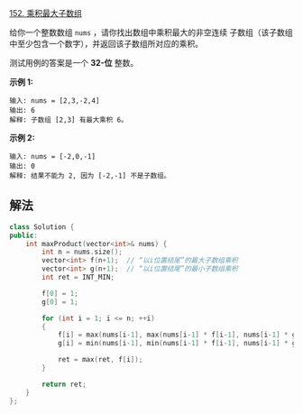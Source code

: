 [152. 乘积最大子数组](https://leetcode.cn/problems/maximum-product-subarray/)

给你一个整数数组 `nums` ，请你找出数组中乘积最大的非空连续 子数组（该子数组中至少包含一个数字），并返回该子数组所对应的乘积。



测试用例的答案是一个 **32-位** 整数。

 

**示例 1:**

```
输入: nums = [2,3,-2,4]
输出: 6
解释: 子数组 [2,3] 有最大乘积 6。
```

**示例 2:**

```
输入: nums = [-2,0,-1]
输出: 0
解释: 结果不能为 2, 因为 [-2,-1] 不是子数组。
```



## 解法

```cc
class Solution {
public:
    int maxProduct(vector<int>& nums) {
        int n = nums.size();
        vector<int> f(n+1);  // “以i位置结尾”的最大子数组乘积
        vector<int> g(n+1);  // “以i位置结尾”的最小子数组乘积
        int ret = INT_MIN;

        f[0] = 1;
        g[0] = 1;

        for (int i = 1; i <= n; ++i)
        {
            f[i] = max(nums[i-1], max(nums[i-1] * f[i-1], nums[i-1] * g[i-1]));
            g[i] = min(nums[i-1], min(nums[i-1] * f[i-1], nums[i-1] * g[i-1]));

            ret = max(ret, f[i]);
        }

        return ret;
    }
};
```

